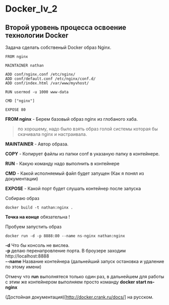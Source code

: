 # Docker_lv_2

## Второй уровень процесса освоение технологии Docker

Задача сделать собственый Docker образ Nginx.

```
FROM nginx

MAINTAINER nathan

ADD conf/nginx.conf /etc/nginx/
ADD conf/default.conf /etc/nginx/conf.d/
ADD conf/index.html /var/www/myvhost/

RUN usermod -u 1000 www-data

CMD ["nginx"]

EXPOSE 80
```

**FROM nginx** - Берем базовый образ nginx из глобаного хаба.   
> по хорошему, надо было взять образ голой системы которая бы скачивала nginx и настраивала.   

**MAINTAINER** - Автор образа.

**COPY** - Копирует файлы из папки conf в указаную папку в контейнере.

**RUN** - Какую команду надо выполнить в контейнере

**CMD** - Какой исполняемый файл будет запущен (Как я понял из документации)

**EXPOSE** - Какой порт будет слушать контейнер после запуска


Собираю образ
```
docker build -t nathan:nginx .
```
**Точка на конце** обязательна !

Пробуем запустить образ
```
docker run -d -p 8888:80 --name ns-nginx nathan:nginx
```
**-d** Что бы консоль не вислеа.   
**-p** делаю перенапровление порта. В броузере заходим http://localhost:8888   
**--name** Название контейнера (дальнейший запуск остановка и удаление по этому имени)   

Отмечу что **run** выполнятеся только один раз, в дальнейшем для работы с этим же контейнером выполняем просто команду **docker start ns-nginx**


(Достойная документация)[http://docker.crank.ru/docs/] на русском.